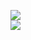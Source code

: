[![](https://img.shields.io/badge/Made%20With-Github%20Spray-lightgrey.svg?style=for-the-badge&logo=github)](https://github.com/Annihil/github-spray#1351)  
[![](https://i.imgur.com/2DrTn0Z.gif)](https://github.com/Annihil/github-spray)